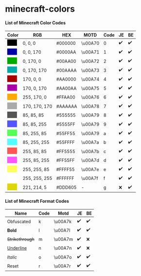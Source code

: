 # minecraft-colors

#### List of Minecraft Color Codes

| Color                                                                                               | RGB           | HEX     | MOTD    | Code | JE  | BE  |
|-----------------------------------------------------------------------------------------------------|---------------|---------|---------|------|-----|-----|
| <img src="https://github.com/hteppl/minecraft-colors/blob/master/img/black.png" width="32" >        | 0, 0, 0       | #000000 | \u00A70 | 0    | ✔️  | ✔️  |
| <img src="https://github.com/hteppl/minecraft-colors/blob/master/img/dark_blue.png" width="32">     | 0, 0, 170     | #0000AA | \u00A71 | 1    | ✔️  | ✔️  |   
| <img src="https://github.com/hteppl/minecraft-colors/blob/master/img/dark_green.png" width="32">    | 0, 170, 0     | #00AA00 | \u00A72 | 2    | ✔️  | ✔️  |  
| <img src="https://github.com/hteppl/minecraft-colors/blob/master/img/dark_aqua.png" width="32">     | 0, 170, 170   | #00AAAA | \u00A73 | 3    | ✔️  | ✔️  |  
| <img src="https://github.com/hteppl/minecraft-colors/blob/master/img/dark_red.png" width="32">      | 170, 0, 0     | #AA0000 | \u00A74 | 4    | ✔️  | ✔️  |   
| <img src="https://github.com/hteppl/minecraft-colors/blob/master/img/dark_purple.png" width="32">   | 170, 0, 170   | #AA00AA | \u00A75 | 5    | ✔️  | ✔️  |   
| <img src="https://github.com/hteppl/minecraft-colors/blob/master/img/gold.png" width="32">          | 255, 170, 0   | #FFAA00 | \u00A76 | 6    | ✔️  | ✔️  |   
| <img src="https://github.com/hteppl/minecraft-colors/blob/master/img/gray.png" width="32">          | 170, 170, 170 | #AAAAAA | \u00A78 | 7    | ✔️  | ✔️  |   
| <img src="https://github.com/hteppl/minecraft-colors/blob/master/img/dark_gray.png" width="32">     | 85, 85, 85    | #555555 | \u00A79 | 8    | ✔️  | ✔️  |   
| <img src="https://github.com/hteppl/minecraft-colors/blob/master/img/blue.png" width="32">          | 85, 85, 255   | #5555FF | \u00A79 | 9    | ✔️  | ✔️  |  
| <img src="https://github.com/hteppl/minecraft-colors/blob/master/img/green.png" width="32">         | 85, 255, 85   | #55FF55 | \u00A79 | a    | ✔️  | ✔️  | 
| <img src="https://github.com/hteppl/minecraft-colors/blob/master/img/aqua.png" width="32">          | 85, 255, 255  | #55FFFF | \u00A7a | b    | ✔️  | ✔️  | 
| <img src="https://github.com/hteppl/minecraft-colors/blob/master/img/red.png" width="32">           | 255, 85, 85   | #FF5555 | \u00A7b | c    | ✔️  | ✔️  |  
| <img src="https://github.com/hteppl/minecraft-colors/blob/master/img/light_purple.png" width="32">  | 255, 85, 255  | #FF55FF | \u00A7d | d    | ✔️  | ✔️  |  
| <img src="https://github.com/hteppl/minecraft-colors/blob/master/img/yellow.png" width="32">        | 255, 255, 85  | #FFFF55 | \u00A7e | e    | ✔️  | ✔️  | 
| <img src="https://github.com/hteppl/minecraft-colors/blob/master/img/white.png" width="32">         | 255, 255, 255 | #FFFFFF | \u00A7f | f    | ✔️  | ✔️  |  
| <img src="https://github.com/hteppl/minecraft-colors/blob/master/img/minecoin_gold.png" width="32"> | 221, 214, 5   | #DDD605 | -       | g    | ❌   | ✔️  | 

#### List of Minecraft Format Codes

| Name              | Code | Motd    | JE  | BE  |
|-------------------|------|---------|-----|-----|
| Obfuscated        | k    | \u00A7k | ✔️  | ✔️  |
| **Bold**          | l    | \u00A7l | ✔️  | ✔️  |
| ~~Strikethrough~~ | m    | \u00A7m | ✔️  | ❌   |
| <u>Underline</u>  | n    | \u00A7n | ✔️  | ❌   |
| _Italic_          | o    | \u00A7o | ✔️  | ✔️  |
| Reset             | r    | \u00A7r | ✔️  | ✔️  |
